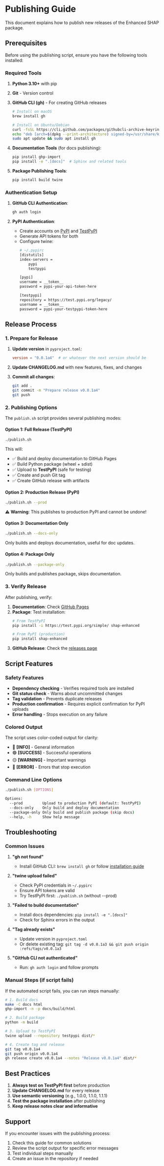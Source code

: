 # Publishing Guide

This document explains how to publish new releases of the Enhanced SHAP package.

## Prerequisites

Before using the publishing script, ensure you have the following tools installed:

### Required Tools

1. **Python 3.10+** with pip
2. **Git** - Version control
3. **GitHub CLI (gh)** - For creating GitHub releases
   ```bash
   # Install on macOS
   brew install gh
   
   # Install on Ubuntu/Debian
   curl -fsSL https://cli.github.com/packages/githubcli-archive-keyring.gpg | sudo dd of=/usr/share/keyrings/githubcli-archive-keyring.gpg
   echo "deb [arch=$(dpkg --print-architecture) signed-by=/usr/share/keyrings/githubcli-archive-keyring.gpg] https://cli.github.com/packages stable main" | sudo tee /etc/apt/sources.list.d/github-cli.list > /dev/null
   sudo apt update && sudo apt install gh
   ```

4. **Documentation Tools** (for docs publishing):
   ```bash
   pip install ghp-import
   pip install -e ".[docs]"  # Sphinx and related tools
   ```

5. **Package Publishing Tools**:
   ```bash
   pip install build twine
   ```

### Authentication Setup

1. **GitHub CLI Authentication**:
   ```bash
   gh auth login
   ```

2. **PyPI Authentication**:
   - Create accounts on [PyPI](https://pypi.org) and [TestPyPI](https://test.pypi.org)
   - Generate API tokens for both
   - Configure twine:
     ```bash
     # ~/.pypirc
     [distutils]
     index-servers =
         pypi
         testpypi

     [pypi]
     username = __token__
     password = pypi-your-api-token-here

     [testpypi]
     repository = https://test.pypi.org/legacy/
     username = __token__
     password = pypi-your-testpypi-token-here
     ```

## Release Process

### 1. Prepare for Release

1. **Update version** in `pyproject.toml`:
   ```toml
   version = "0.0.1a4"  # or whatever the next version should be
   ```

2. **Update CHANGELOG.md** with new features, fixes, and changes

3. **Commit all changes**:
   ```bash
   git add .
   git commit -m "Prepare release v0.0.1a4"
   git push
   ```

### 2. Publishing Options

The `publish.sh` script provides several publishing modes:

#### Option 1: Full Release (TestPyPI)
```bash
./publish.sh
```
This will:
- ✅ Build and deploy documentation to GitHub Pages
- ✅ Build Python package (wheel + sdist)
- ✅ Upload to **TestPyPI** (safe for testing)
- ✅ Create and push Git tag
- ✅ Create GitHub release with artifacts

#### Option 2: Production Release (PyPI)
```bash
./publish.sh --prod
```
⚠️ **Warning**: This publishes to production PyPI and cannot be undone!

#### Option 3: Documentation Only
```bash
./publish.sh --docs-only
```
Only builds and deploys documentation, useful for doc updates.

#### Option 4: Package Only
```bash
./publish.sh --package-only
```
Only builds and publishes package, skips documentation.

### 3. Verify Release

After publishing, verify:

1. **Documentation**: Check [GitHub Pages](https://niyangbai.github.io/enhanced_shap/)
2. **Package**: Test installation:
   ```bash
   # From TestPyPI
   pip install -i https://test.pypi.org/simple/ shap-enhanced
   
   # From PyPI (production)
   pip install shap-enhanced
   ```
3. **GitHub Release**: Check the [releases page](https://github.com/niyangbai/enhanced_shap/releases)

## Script Features

### Safety Features

- **Dependency checking** - Verifies required tools are installed
- **Git status check** - Warns about uncommitted changes
- **Tag validation** - Prevents duplicate releases
- **Production confirmation** - Requires explicit confirmation for PyPI uploads
- **Error handling** - Stops execution on any failure

### Colored Output

The script uses color-coded output for clarity:
- 🔵 **[INFO]** - General information
- 🟢 **[SUCCESS]** - Successful operations
- 🟡 **[WARNING]** - Important warnings
- 🔴 **[ERROR]** - Errors that stop execution

### Command Line Options

```bash
./publish.sh [OPTIONS]

Options:
  --prod         Upload to production PyPI (default: TestPyPI)
  --docs-only    Only build and deploy documentation
  --package-only Only build and publish package (skip docs)
  --help, -h     Show help message
```

## Troubleshooting

### Common Issues

1. **"gh not found"**
   - Install GitHub CLI: `brew install gh` or follow [installation guide](https://cli.github.com/manual/installation)

2. **"twine upload failed"**
   - Check PyPI credentials in `~/.pypirc`
   - Ensure API tokens are valid
   - Try TestPyPI first: `./publish.sh` (without --prod)

3. **"Failed to build documentation"**
   - Install docs dependencies: `pip install -e ".[docs]"`
   - Check for Sphinx errors in the output

4. **"Tag already exists"**
   - Update version in `pyproject.toml`
   - Or delete existing tag: `git tag -d v0.0.1a3 && git push origin :refs/tags/v0.0.1a3`

5. **"GitHub CLI not authenticated"**
   - Run: `gh auth login` and follow prompts

### Manual Steps (if script fails)

If the automated script fails, you can run steps manually:

```bash
# 1. Build docs
make -C docs html
ghp-import -n -p docs/build/html

# 2. Build package
python -m build

# 3. Upload to TestPyPI
twine upload --repository testpypi dist/*

# 4. Create tag and release
git tag v0.0.1a4
git push origin v0.0.1a4
gh release create v0.0.1a4 --notes "Release v0.0.1a4" dist/*
```

## Best Practices

1. **Always test on TestPyPI first** before production
2. **Update CHANGELOG.md** for every release
3. **Use semantic versioning** (e.g., 1.0.0, 1.1.0, 1.1.1)
4. **Test the package installation** after publishing
5. **Keep release notes clear and informative**

## Support

If you encounter issues with the publishing process:

1. Check this guide for common solutions
2. Review the script output for specific error messages
3. Test individual steps manually
4. Create an issue in the repository if needed
